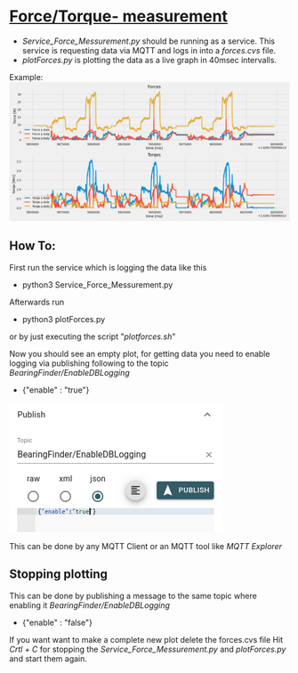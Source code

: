# <u>Force/Torque- measurement</u>

- <i> Service_Force_Messurement.py </i> should be running as a service. This service is requesting data via MQTT and logs in into a <i>forces.cvs</i> file.
- <i> plotForces.py </i> is plotting the data as a live graph in 40msec intervalls.

Example:
![Test](img/Testlauf_13_7_21.png)

## How To: <br>
First run the service which is logging the data like this
- python3 Service_Force_Messurement.py

Afterwards run

- python3 plotForces.py

or by just executing the script "<i>plotforces.sh</i>"

Now you should see an empty plot, for getting data you need to enable logging via publishing following to the topic <i>BearingFinder/EnableDBLogging</i>

- {"enable" : "true"}

![enable](img/enable_logging.png)

This can be done by any MQTT Client or an MQTT tool like <i>MQTT Explorer</i> 

## Stopping plotting

This can be done by publishing a message to the same topic where enabling it <i>BearingFinder/EnableDBLogging</i>


- {"enable" : "false"}

If you want want to make a complete new plot delete the forces.cvs file
Hit <i>Crtl + C</i> for stopping the <i>Service_Force_Messurement.py</i> and <i>plotForces.py</i> and start them again.